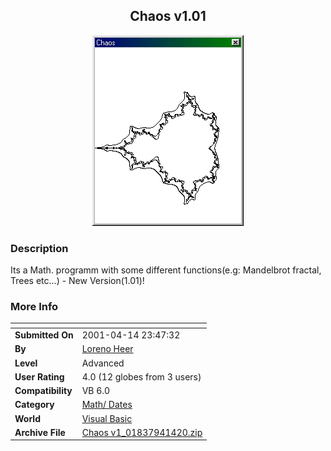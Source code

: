 ﻿<div align="center">

## Chaos v1\.01

<img src="PIC20013171612475192.jpg">
</div>

### Description

Its a Math. programm with some different functions(e.g: Mandelbrot fractal, Trees etc...) - New Version(1.01)!
 
### More Info
 


<span>             |<span>
---                |---
**Submitted On**   |2001-04-14 23:47:32
**By**             |[Loreno Heer](https://github.com/Planet-Source-Code/PSCIndex/blob/master/ByAuthor/loreno-heer.md)
**Level**          |Advanced
**User Rating**    |4.0 (12 globes from 3 users)
**Compatibility**  |VB 6\.0
**Category**       |[Math/ Dates](https://github.com/Planet-Source-Code/PSCIndex/blob/master/ByCategory/math-dates__1-37.md)
**World**          |[Visual Basic](https://github.com/Planet-Source-Code/PSCIndex/blob/master/ByWorld/visual-basic.md)
**Archive File**   |[Chaos v1\_01837941420\.zip](https://github.com/Planet-Source-Code/loreno-heer-chaos-v1-01__1-21726/archive/master.zip)








